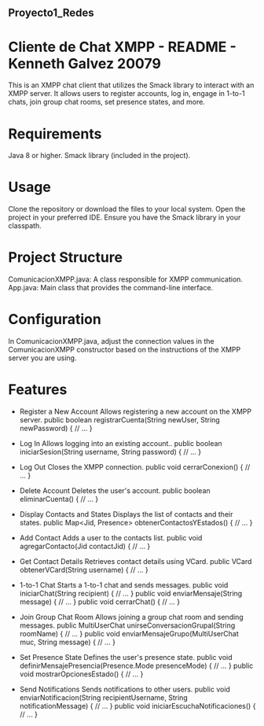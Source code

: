 ## Proyecto1_Redes
# Cliente de Chat XMPP - README - Kenneth Galvez 20079
This is an XMPP chat client that utilizes the Smack library to interact with an XMPP server. It allows users to register accounts, log in, engage in 1-to-1 chats, join group chat rooms, set presence states, and more.

# Requirements
Java 8 or higher.
Smack library (included in the project).

# Usage
Clone the repository or download the files to your local system.
Open the project in your preferred IDE.
Ensure you have the Smack library in your classpath.

# Project Structure
ComunicacionXMPP.java: A class responsible for XMPP communication.
App.java: Main class that provides the command-line interface.

# Configuration
In ComunicacionXMPP.java, adjust the connection values in the ComunicacionXMPP constructor based on the instructions of the XMPP server you are using.

# Features
- Register a New Account
Allows registering a new account on the XMPP server.
public boolean registrarCuenta(String newUser, String newPassword) {
    // ...
}

- Log In
Allows logging into an existing account..
public boolean iniciarSesion(String username, String password) {
    // ...
}

- Log Out
Closes the XMPP connection.
public void cerrarConexion() {
    // ...
}

- Delete Account
Deletes the user's account.
public boolean eliminarCuenta() {
    // ...
}

- Display Contacts and States
Displays the list of contacts and their states.
public Map<Jid, Presence> obtenerContactosYEstados() {
    // ...
}

- Add Contact
Adds a user to the contacts list.
public void agregarContacto(Jid contactJid) {
    // ...
}

- Get Contact Details
Retrieves contact details using VCard.
public VCard obtenerVCard(String username) {
    // ...
}

- 1-to-1 Chat
Starts a 1-to-1 chat and sends messages.
public void iniciarChat(String recipient) {
    // ...
}
public void enviarMensaje(String message) {
    // ...
}
public void cerrarChat() {
    // ...
}

- Join Group Chat Room
Allows joining a group chat room and sending messages.
public MultiUserChat unirseConversacionGrupal(String roomName) {
    // ...
}
public void enviarMensajeGrupo(MultiUserChat muc, String message) {
    // ...
}

- Set Presence State
Defines the user's presence state.
public void definirMensajePresencia(Presence.Mode presenceMode) {
    // ...
}
public void mostrarOpcionesEstado() {
    // ...
}

- Send Notifications
Sends notifications to other users.
public void enviarNotificacion(String recipientUsername, String notificationMessage) {
    // ...
}
public void iniciarEscuchaNotificaciones() {
    // ...
}





